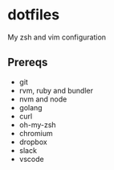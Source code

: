 # dotfiles

My zsh and vim configuration

## Prereqs

* git
* rvm, ruby and bundler
* nvm and node
* golang
* curl
* oh-my-zsh
* chromium
* dropbox
* slack
* vscode

